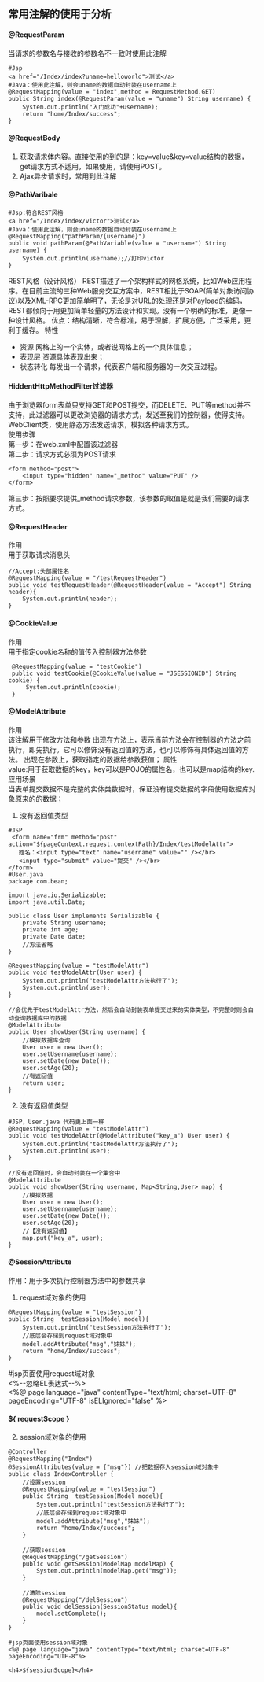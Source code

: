 ## 常用注解的使用于分析

#### @RequestParam 
当请求的参数名与接收的参数名不一致时使用此注解

```
#Jsp
<a href="/Index/index?uname=helloworld">测试</a>
#Java：使用此注解，则会uname的数据自动封装在username上
@RequestMapping(value = "index",method = RequestMethod.GET)
public String index(@RequestParam(value = "uname") String username) {
    System.out.println("入门成功"+username);
    return "home/Index/success";
}
```
#### @RequestBody
1. 获取请求体内容。直接使用的到的是：key=value&key=value结构的数据，get请求方式不适用，如果使用，请使用POST。
2. Ajax异步请求时，常用到此注解

#### @PathVaribale

```
#Jsp:符合REST风格
<a href="/Index/index/victor">测试</a>
#Java：使用此注解，则会uname的数据自动封装在username上
@RequestMapping("pathParam/{username}")
public void pathParam(@PathVariable(value = "username") String username) {
    System.out.println(username);//打印victor
}
```
REST风格（设计风格）
REST描述了一个架构样式的网格系统，比如Web应用程序。在目前主流的三种Web服务交互方案中，REST相比于SOAP(简单对象访问协议)以及XML-RPC更加简单明了，无论是对URL的处理还是对Payload的编码，REST都倾向于用更加简单轻量的方法设计和实现。没有一个明确的标准，更像一种设计风格。
优点：结构清晰，符合标准，易于理解，扩展方便，广泛采用，更利于缓存。
特性
- 资源 网格上的一个实体，或者说网格上的一个具体信息；
- 表现层 资源具体表现出来；
- 状态转化 每发出一个请求，代表客户端和服务器的一次交互过程。


#### HiddentHttpMethodFilter过滤器
由于浏览器form表单只支持GET和POST提交，而DELETE、PUT等method并不支持，此过滤器可以更改浏览器的请求方式，发送至我们的控制器，使得支持。
WebClient类，使用静态方法发送请求，模拟各种请求方式。<br />
使用步骤<br />
第一步：在web.xml中配置该过滤器<br />
第二步：请求方式必须为POST请求<br />

```
<form method="post">
    <input type="hidden" name="_method" value="PUT" />
</form>
```

第三步：按照要求提供_method请求参数，该参数的取值是就是我们需要的请求方式。<br />

#### @RequestHeader
作用<br />
用于获取请求消息头

```
//Accept:头部属性名
@RequestMapping(value = "/testRequestHeader")
public void testRequestHeader(@RequestHeader(value = "Accept") String header){
    System.out.println(header);
}
```
#### @CookieValue
作用<br />
用于指定cookie名称的值传入控制器方法参数

```
 @RequestMapping(value = "testCookie")
 public void testCookie(@CookieValue(value = "JSESSIONID") String cookie) {
     System.out.println(cookie);
 }
```
#### @ModelAttribute
作用<br />
该注解用于修改方法和参数
出现在方法上，表示当前方法会在控制器的方法之前执行，即先执行。它可以修饰没有返回值的方法，也可以修饰有具体返回值的方法。
出现在参数上，获取指定的数据给参数获值；
属性<br />
    value:用于获取数据的key，key可以是POJO的属性名，也可以是map结构的key.
应用场景<br />
    当表单提交数据不是完整的实体类数据时，保证没有提交数据的字段使用数据库对象原来的的数据；

1. 没有返回值类型
```
#JSP
 <form name="frm" method="post" action="${pageContext.request.contextPath}/Index/testModelAttr">
   姓名：<input type="text" name="username" value="" /></br>
   <input type="submit" value="提交" /></br>
</form>
#User.java
package com.bean;

import java.io.Serializable;
import java.util.Date;

public class User implements Serializable {
    private String username;
    private int age;
    private Date date;
    //方法省略
}

@RequestMapping(value = "testModelAttr")
public void testModelAttr(User user) {
    System.out.println("testModelAttr方法执行了");
    System.out.println(user);
}

//会优先于testModelAttr方法，然后会自动封装表单提交过来的实体类型，不完整时则会自动查询数据库中的数据
@ModelAttribute
public User showUser(String username) {
    //模拟数据库查询
    User user = new User();
    user.setUsername(username);
    user.setDate(new Date());
    user.setAge(20);
    //有返回值
    return user;
}
```
2. 没有返回值类型
```
#JSP，User.java 代码更上面一样
@RequestMapping(value = "testModelAttr")
public void testModelAttr(@ModelAttribute("key_a") User user) {
    System.out.println("testModelAttr方法执行了");
    System.out.println(user);
}

//没有返回值时，会自动封装在一个集合中
@ModelAttribute
public void showUser(String username, Map<String,User> map) {
    //模拟数据
    User user = new User();
    user.setUsername(username);
    user.setDate(new Date());
    user.setAge(20);
    //【没有返回值】
    map.put("key_a", user);
}
```
#### @SessionAttribute
作用：用于多次执行控制器方法中的参数共享
1. request域对象的使用

```
@RequestMapping(value = "testSession")
public String  testSession(Model model){
    System.out.println("testSession方法执行了");
    //底层会存储到request域对象中
    model.addAttribute("msg","妹妹");
    return "home/Index/success";
}
```
#jsp页面使用request域对象 <br />
<%--忽略EL表达式--%><br />
<%@ page language="java" contentType="text/html; charset=UTF-8" pageEncoding="UTF-8" isELIgnored="false" %>
<h4>${ requestScope }</h4>

2. session域对象的使用
```
@Controller
@RequestMapping("Index")
@SessionAttributes(value = {"msg"}) //把数据存入session域对象中
public class IndexController {
    //设置session
    @RequestMapping(value = "testSession")
    public String  testSession(Model model){
        System.out.println("testSession方法执行了");
        //底层会存储到request域对象中
        model.addAttribute("msg","妹妹");
        return "home/Index/success";
    }

    //获取session
    @RequestMapping("/getSession")
    public void getSession(ModelMap modelMap) {
        System.out.println(modelMap.get("msg"));
    }

    //清除session
    @RequestMapping("/delSession")
    public void delSession(SessionStatus model){
        model.setComplete();
    }
}

#jsp页面使用session域对象
<%@ page language="java" contentType="text/html; charset=UTF-8" pageEncoding="UTF-8"%>

<h4>${sessionScope}</h4>
```

